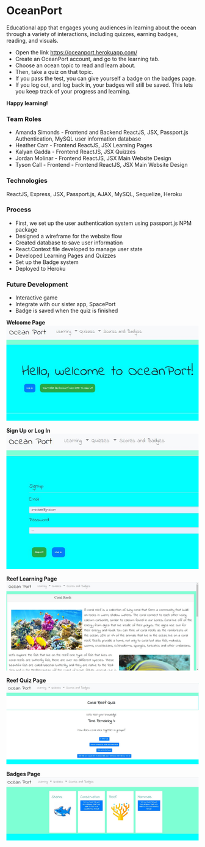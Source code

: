 # OceanPort

Educational app that engages young audiences in learning about the ocean through a variety of interactions, including quizzes, earning badges, reading, and visuals.

- Open the link https://oceanport.herokuapp.com/ 
- Create an OceanPort account, and go to the learning tab. 
- Choose an ocean topic to read and learn about. 
- Then, take a quiz on that topic. 
- If you pass the test, you can give yourself a badge on the badges page. 
- If you log out, and log back in, your badges will still be saved. This lets you keep track of your progress and learning.

**Happy learning!**

### Team Roles
- Amanda Simonds - Frontend and Backend ReactJS, JSX, Passport.js Authentication, MySQL user information database
- Heather Carr - Frontend ReactJS, JSX Learning Pages
- Kalyan Gadda - Frontend ReactJS, JSX Quizzes
- Jordan Molinar - Frontend ReactJS, JSX Main Website Design
- Tyson Call - Frontend - Frontend ReactJS, JSX Main Website Design

### Technologies
ReactJS, Express, JSX, Passport.js, AJAX, MySQL, Sequelize, Heroku

### Process
- First, we set up the user authentication system using passport.js NPM package
- Designed a wireframe for the website flow
- Created database to save user information
- React.Context file developed to manage user state
- Developed Learning Pages and Quizzes
- Set up the Badge system
- Deployed to Heroku

### Future Development
- Interactive game
- Integrate with our sister app, SpacePort
- Badge is saved when the quiz is finished

**Welcome Page**  
![](client/public/assets/images/OceanPort1.JPG)
  
  
**Sign Up or Log In**  
![](client/public/assets/images/OceanPort2.JPG)
  
  
**Reef Learning Page**  
![](client/public/assets/images/OceanPort3.JPG)
  
  
**Reef Quiz Page**  
![](client/public/assets/images/OceanPort4.JPG)
  
  
**Badges Page**
![](client/public/assets/images/OceanPort5.JPG)



